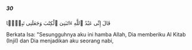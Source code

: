 ##### 30

<span class="ayah">قَالَ إِنِّى عَبْدُ ٱللَّهِ ءَاتَىٰنِىَ ٱلْكِتَٰبَ وَجَعَلَنِى نَبِيًّۭا</span>

<span class="ayah_translation">Berkata Isa: "Sesungguhnya aku ini hamba Allah, Dia memberiku Al Kitab (Injil) dan Dia menjadikan aku seorang nabi,</span>
